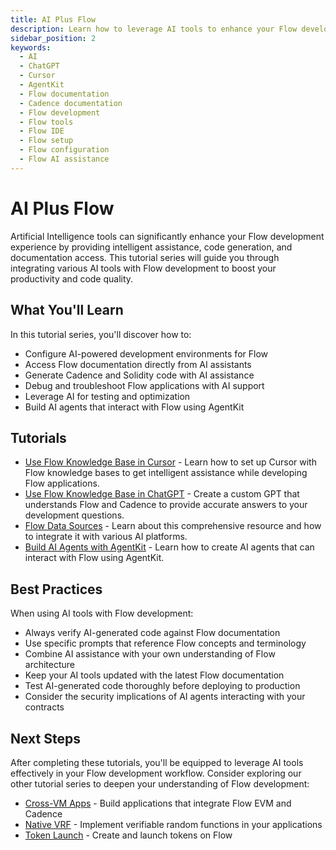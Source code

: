 ```yaml
---
title: AI Plus Flow
description: Learn how to leverage AI tools to enhance your Flow development experience
sidebar_position: 2
keywords:
  - AI
  - ChatGPT
  - Cursor
  - AgentKit
  - Flow documentation
  - Cadence documentation
  - Flow development
  - Flow tools
  - Flow IDE
  - Flow setup
  - Flow configuration
  - Flow AI assistance
---
```


# AI Plus Flow

Artificial Intelligence tools can significantly enhance your Flow development experience by providing intelligent assistance, code generation, and documentation access. This tutorial series will guide you through integrating various AI tools with Flow development to boost your productivity and code quality.

## What You'll Learn

In this tutorial series, you'll discover how to:

- Configure AI-powered development environments for Flow
- Access Flow documentation directly from AI assistants
- Generate Cadence and Solidity code with AI assistance
- Debug and troubleshoot Flow applications with AI support
- Leverage AI for testing and optimization
- Build AI agents that interact with Flow using AgentKit

## Tutorials

- [Use Flow Knowledge Base in Cursor] - Learn how to set up Cursor with Flow knowledge bases to get intelligent assistance while developing Flow applications.
- [Use Flow Knowledge Base in ChatGPT] - Create a custom GPT that understands Flow and Cadence to provide accurate answers to your development questions.
- [Flow Data Sources] - Learn about this comprehensive resource and how to integrate it with various AI platforms.
- [Build AI Agents with AgentKit] - Learn how to create AI agents that can interact with Flow using AgentKit.

## Best Practices

When using AI tools with Flow development:

- Always verify AI-generated code against Flow documentation
- Use specific prompts that reference Flow concepts and terminology
- Combine AI assistance with your own understanding of Flow architecture
- Keep your AI tools updated with the latest Flow documentation
- Test AI-generated code thoroughly before deploying to production
- Consider the security implications of AI agents interacting with your contracts

## Next Steps

After completing these tutorials, you'll be equipped to leverage AI tools effectively in your Flow development workflow. Consider exploring our other tutorial series to deepen your understanding of Flow development:

- [Cross-VM Apps][cross-vm-apps] - Build applications that integrate Flow EVM and Cadence
- [Native VRF][native-vrf] - Implement verifiable random functions in your applications
- [Token Launch][token-launch] - Create and launch tokens on Flow

[Use Flow Knowledge Base in Cursor]: ./cursor/index.md
[Use Flow Knowledge Base in ChatGPT]: ./chatgpt/index.md
[Flow Data Sources]: ./flow-data-sources.md
[Build AI Agents with AgentKit]: ./agentkit/index.md
[cross-vm-apps]: ../cross-vm-apps/introduction.md
[native-vrf]: ../native-vrf/index.md
[token-launch]: ../token-launch/index.md
